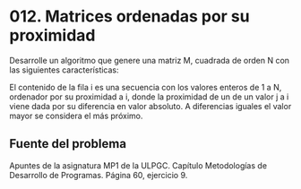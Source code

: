 # 012. Matrices ordenadas por su proximidad
Desarrolle un algoritmo que genere una matriz M, cuadrada de orden N
con las siguientes características:

El contenido de la fila i es una secuencia con los valores enteros
de 1 a N, ordenador  por su proximidad a i, donde la proximidad de un
de un valor j a i viene dada por su diferencia en valor absoluto. A
diferencias iguales el valor mayor se considera el más próximo.

## Fuente del problema
Apuntes de la asignatura MP1 de la ULPGC. Capítulo Metodologías de Desarrollo de Programas. Página 60, ejercicio 9.





